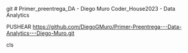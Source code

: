 git # Primer_preentrega_DA - Diego Muro
Coder_House2023 - Data Analytics

PUSHEAR
https://github.com/DiegoGMuro/Primer-Preentrega---Data-Analytics---Diego-Muro.git



cls